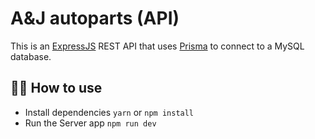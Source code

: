 # A&J autoparts (API)

This is an [ExpressJS](https://expressjs.com/) REST API that uses [Prisma](https://www.prisma.io/) to connect to a MySQL database.

## 💁‍♀️ How to use

- Install dependencies `yarn` or `npm install` 
- Run the Server app `npm run dev`
